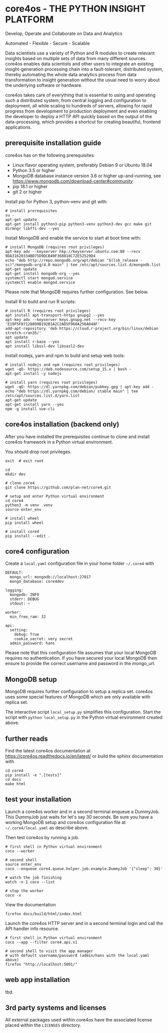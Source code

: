 core4os - THE PYTHON INSIGHT PLATFORM
=====================================

Develop, Operate and Collaborate on Data and Analytics

Automated - Flexible - Secure - Scalable


Data scientists use a variety of Python and R modules to create relevant 
insights based on multiple sets of data from many different sources. core4os 
enables data scientists and other users to integrate an existing 
insight-generation processing chain into a fault-tolerant, distributed system, 
thereby automating the whole data analytics process from data transformation to 
insight generation without the usual need to worry about the underlying software 
or hardware. 

core4os takes care of everything that is essential to using and operating such a 
distributed system, from central logging and configuration to deployment, all 
while scaling to hundreds of servers, allowing for rapid progress from 
development to production deployment and even enabling the developer to deploy a 
HTTP API quickly based on the output of the data-processing, which provides a 
shortcut for creating beautiful, frontend applications.


prerequisite installation guide
-------------------------------

core4os has on the following prerequisites:

* Linux flavor operating system, preferably Debian 9 or Ubuntu 18.04
* Python 3.5 or higher
* MongoDB database instance version 3.6 or higher up-and-running,
  see https://www.mongodb.com/download-center#community
* pip 18.1 or higher
* git 2 or higher


Install pip for Python 3, python-venv and git with:

    # install prerequisites
    su -
    apt-get update
    apt-get install python3-pip python3-venv python3-dev gcc make git dirmngr libffi-dev --yes


Install MongoDB and enable the service to start at boot time with:

    # install MongoDB (requires root privileges)
    apt-key adv --keyserver hkp://keyserver.ubuntu.com:80 --recv 9DA31620334BD75D9DCB49F368818C72E52529D4
    echo "deb http://repo.mongodb.org/apt/debian "$(lsb_release -sc)"/mongodb-org/4.0 main" | tee /etc/apt/sources.list.d/mongodb.list
    apt-get update
    apt-get install mongodb-org --yes
    systemctl start mongod.service
    systemctl enable mongod.service

Please note that MongoDB requires further configuration. See below.


Install R to build and run R scripts:

    # install R (requires root privileges)
    apt install apt-transport-https gnupg2 --yes
    apt-key adv --keyserver keys.gnupg.net --recv-key 'E19F5F87128899B192B1A2C2AD5F960A256A04AF'
    add-apt-repository 'deb https://cloud.r-project.org/bin/linux/debian stretch-cran35/'
    apt update
    apt install r-base --yes
    apt install libssl-dev libsasl2-dev

Install nodejs, yarn and npm to build and setup web tools:

    # install nodejs and npm (requires root privileges)
    wget -qO- https://deb.nodesource.com/setup_15.x | bash -
    apt-get install -y nodejs
    
    # install yarn (requires root privileges)
    wget -qO- https://dl.yarnpkg.com/debian/pubkey.gpg | apt-key add -
    echo "deb https://dl.yarnpkg.com/debian/ stable main" | tee /etc/apt/sources.list.d/yarn.list
    apt-get update
    apt-get install yarn --yes
    npm -g install vue-cli

    
core4os installation (backend only) 
-----------------------------------

After you have installed the prerequisites continue to clone and install core4os 
framework in a Python virtual environment. 

You should drop root privileges.

    exit  # exit root

    cd
    mkdir dev
    
    # clone core4
    git clone https://github.com/plan-net/core4.git
    
    # setup and enter Python virtual environment
    cd core4
    python3 -m venv .venv
    source enter_env

    # install wheel
    pip install wheel
    
    # install core4
    pip install --edit .
    

core4 configuration
-------------------

Create a ``local.yaml`` configuration file in your home folder ``~/.core4`` with

    DEFAULT:
      mongo_url: mongodb://localhost:27017
      mongo_database: core4dev
    
    logging:
      mongodb: INFO
      stderr: DEBUG
      stdout: ~
    
    worker:
      min_free_ram: 32
    
    api:
      setting:
        debug: True
        cookie_secret: very secret
      admin_password: hans

Please note that this configuration file assumes that your local MongoDB requires
no authentication. If you have secured your local MongoDB then ensure to provide
the correct username and password in the mongo_url.


MongoDB setup
-------------

MongoDB requires further configuration to setup a replica set. core4os uses some 
special features of MongoDB which are only available with replica set.

The interactive script ``local_setup.py`` simplifies this configuration. Start 
the script with ``python local_setup.py`` in the Python virtual environment 
created above. 


further reads
-------------

Find the latest core4os documentation at https://core4os.readthedocs.io/en/latest/ 
or build the sphinx documentation with

    cd core4
    pip install -e ".[tests]" 
    cd docs
    make html
    
    
test your installation
----------------------

Launch a core4os worker and in a second terminal enqueue a DummyJob. This 
DummyJob just waits for let's say 30 seconds. Be sure you have a working 
MongoDB setup and core4os configuration file at ``~/.core4/local.yaml`` as
describe above.

Then test core4os by running a job.

    # first shell in Python virtual environment
    coco --worker
    
    # second shell
    source enter_env
    coco --enqueue core4.queue.helper.job.example.DummyJob '{"sleep": 30}'
    
    # watch the job finishing
    watch -n 1 coco --list
    
    # stop the worker
    coco -x
    

View the documentation

    firefox docs/build/html/index.html

    
Launch the core4os HTTP server and in a second terminal 
login and call the API handler info resource.

    # first shell in Python virtual environment
    coco --app --filter core4.api.v1    
    
    # second shell to visit the app manager 
    # with default username/password (admin/hans with the local.yaml above)
    firefox "http://localhost:5001/"


web app installation
--------------------

tbd.


3rd party systems and licenses
------------------------------

All external packages used within core4os have the associated license placed 
within the ``LICENSES`` directory.
